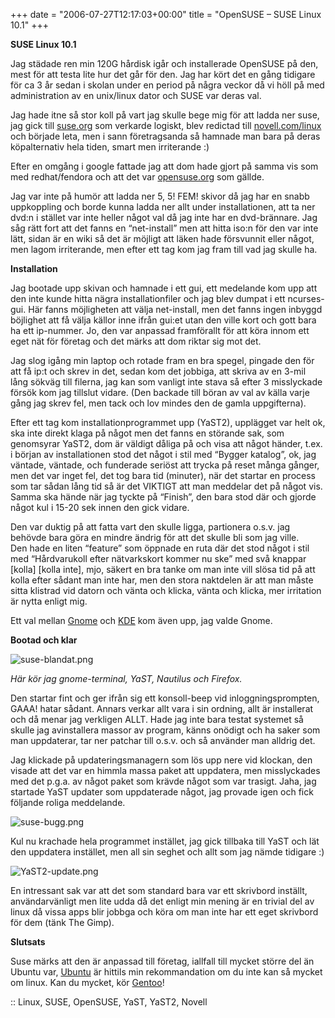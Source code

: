 +++
date = "2006-07-27T12:17:03+00:00"
title = "OpenSUSE &#8211; SUSE Linux 10.1"
+++

**SUSE Linux 10.1**

Jag städade ren min 120G hårdisk igår och installerade OpenSUSE på den, mest för att testa lite hur det går för den. Jag har kört det en gång tidigare för ca 3 år sedan i skolan under en period på några veckor då vi höll på med administration av en unix/linux dator och SUSE var deras val.

Jag hade itne så stor koll på vart jag skulle bege mig för att ladda ner suse, jag gick till [suse.org][1] som verkarde logiskt, blev redictad till [novell.com/linux][2] och började leta, men i sann företragsanda så hamnade man bara på deras köpalternativ hela tiden, smart men irriterande :) 

Efter en omgång i google fattade jag att dom hade gjort på samma vis som med redhat/fendora och att det var [opensuse.org][3] som gällde.

Jag var inte på humör att ladda ner 5, 5! FEM! skivor då jag har en snabb uppkoppling och borde kunna ladda ner allt under installationen, att ta ner dvd:n i stället var inte heller något val då jag inte har en dvd-brännare. Jag såg rätt fort att det fanns en &#8220;net-install&#8221; men att hitta iso:n för den var inte lätt, sidan är en wiki så det är möjligt att läken hade försvunnit eller något, men lagom irriterande, men efter ett tag kom jag fram till vad jag skulle ha.

**Installation**

Jag bootade upp skivan och hamnade i ett gui, ett medelande kom upp att den inte kunde hitta nägra installationfiler och jag blev dumpat i ett ncurses-gui. Här fanns möjligheten att välja net-install, men det fanns ingen inbyggd böjlighet att få välja källor inne ifrån gui:et utan den ville kort och gott bara ha ett ip-nummer. Jo, den var anpassad framförallt för att köra innom ett eget nät för företag och det märks att dom riktar sig mot det.

Jag slog igång min laptop och rotade fram en bra spegel, pingade den för att få ip:t och skrev in det, sedan kom det jobbiga, att skriva av en 3-mil lång sökväg till filerna, jag kan som vanligt inte stava så efter 3 misslyckade försök kom jag tillslut vidare. (Den backade till böran av val av källa varje gång jag skrev fel, men tack och lov mindes den de gamla uppgifterna).

Efter ett tag kom installationprogrammet upp (YaST2), upplägget var helt ok, ska inte direkt klaga på något men det fanns en störande sak, som genomsyrar YaST2, dom är väldigt dåliga på och visa att något händer, t.ex. i början av installationen stod det något i stil med &#8220;Bygger katalog&#8221;, ok, jag väntade, väntade, och funderade seriöst att trycka på reset många gånger, men det var inget fel, det tog bara tid (minuter), när det startar en process som tar sådan lång tid så är det VIKTIGT att man meddelar det på något vis. Samma ska hände när jag tyckte på &#8220;Finish&#8221;, den bara stod där och gjorde något kul i 15-20 sek innen den gick vidare.

Den var duktig på att fatta vart den skulle ligga, partionera o.s.v. jag behövde bara göra en mindre ändrig för att det skulle bli som jag ville.  
Den hade en liten &#8220;feature&#8221; som öppnade en ruta där det stod något i stil med &#8220;Hårdvarukoll efter nätvarkskort kommer nu ske&#8221; med svå knappar \[kolla\] \[kolla inte\], mjo, säkert en bra tanke om man inte vill slösa tid på att kolla efter sådant man inte har, men den stora naktdelen är att man måste sitta klistrad vid datorn och vänta och klicka, vänta och klicka, mer irritation är nytta enligt mig.

Ett val mellan [Gnome][4] och [KDE][5] kom även upp, jag valde Gnome.

**Bootad och klar**

<img id="image90" src="/images/2006/07/suse-blandat.png" alt="suse-blandat.png" />

*Här kör jag gnome-terminal, YaST, Nautilus och Firefox.*

Den startar fint och ger ifrån sig ett konsoll-beep vid inloggningsprompten, GAAA! hatar sådant. Annars verkar allt vara i sin ordning, allt är installerat och då menar jag verkligen ALLT. Hade jag inte bara testat systemet så skulle jag avinstallera massor av program, känns onödigt och ha saker som man uppdaterar, tar ner patchar till o.s.v. och så använder man alldrig det.

Jag klickade på updateringsmanagern som lös upp nere vid klockan, den visade att det var en himmla massa paket att uppdatera, men misslyckades med det p.g.a. av något paket som krävde något som var trasigt. Jaha, jag startade YaST updater som uppdaterade något, jag provade igen och fick följande roliga meddelande.

<img id="image91" src="/images/2006/07/suse-bugg.png" alt="suse-bugg.png" />

Kul nu krachade hela programmet instället, jag gick tillbaka till YaST och lät den uppdatera instället, men all sin seghet och allt som jag nämde tidigare :) 

<img id="image92" src="/images/2006/07/YaST2-update.png" alt="YaST2-update.png" />

En intressant sak var att det som standard bara var ett skrivbord inställt, användarvänligt men lite udda då det enligt min mening är en trivial del av linux då vissa apps blir jobbga och köra om man inte har ett eget skrivbord för dem (tänk The Gimp).

**Slutsats**

Suse märks att den är anpassad till företag, iallfall till mycket större del än Ubuntu var, [Ubuntu][6] är hittils min rekommandation om du inte kan så mycket om linux. Kan du mycket, kör [Gentoo][7]!

:: Linux, SUSE, OpenSUSE, YaST, YaST2, Novell

<small></small>

 [1]: http://www.suse.org
 [2]: http://www.novell.com/linux/
 [3]: http://www.opensuse.org
 [4]: http://www.gnome.org
 [5]: http://www.kde.org
 [6]: http://www.ubuntu.com
 [7]: http://www.gentoo.org

